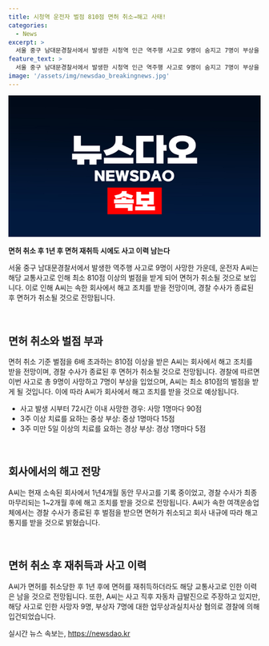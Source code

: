 ```yaml
---
title: 시청역 운전자 벌점 810점 면허 취소→해고 사태!
categories:
  - News
excerpt: >
  서울 중구 남대문경찰서에서 발생한 시청역 인근 역주행 사고로 9명이 숨지고 7명이 부상을 입었는데, 가해 운전자인 A씨의 면허 취소가 예상됩니다. A씨는 법에 따라 최소 810점 이상의 벌점을 받을 것으로 전해졌으며, 이에 따라 회사에서도 해고될 전망입니다. 또한, 면허를 취소한 후 1년 후에도 사고 이력이 남을 것으로 보입니다. A씨는 경찰에 의해 업무상과실치사상 혐의로 입건되었고, 급발진 주장에 대한 관심도 높습니다. A씨의 경력과 함께 사고 처리와 관련하여 법적 예외 조항도 주목받을 전망입니다.
feature_text: >
  서울 중구 남대문경찰서에서 발생한 시청역 인근 역주행 사고로 9명이 숨지고 7명이 부상을 입었는데, 가해 운전자인 A씨의 면허 취소가 예상됩니다. A씨는 법에 따라 최소 810점 이상의 벌점을 받을 것으로 전해졌으며, 이에 따라 회사에서도 해고될 전망입니다. 또한, 면허를 취소한 후 1년 후에도 사고 이력이 남을 것으로 보입니다. A씨는 경찰에 의해 업무상과실치사상 혐의로 입건되었고, 급발진 주장에 대한 관심도 높습니다. A씨의 경력과 함께 사고 처리와 관련하여 법적 예외 조항도 주목받을 전망입니다.
image: '/assets/img/newsdao_breakingnews.jpg'
---
```


<p><img src="/assets/img/newsdao_breakingnews.jpg" alt="ranknews 속보" /></p>

<p><b>면허 취소 후 1년 후 면허 재취득 시에도 사고 이력 남는다</b></p>

<p>서울 중구 남대문경찰서에서 발생한 역주행 사고로 9명이 사망한 가운데, 운전자 A씨는 해당 교통사고로 인해 최소 810점 이상의 벌점을 받게 되어 면허가 취소될 것으로 보입니다. 이로 인해 A씨는 속한 회사에서 해고 조치를 받을 전망이며, 경찰 수사가 종료된 후 면허가 취소될 것으로 전망됩니다.</p>

<p data-ke-size="size16">&nbsp;</p>

<h2>면허 취소와 벌점 부과</h2>

<p>면허 취소 기준 벌점을 6배 초과하는 810점 이상을 받은 A씨는 회사에서 해고 조치를 받을 전망이며, 경찰 수사가 종료된 후 면허가 취소될 것으로 전망됩니다. 경찰에 따르면 이번 사고로 총 9명이 사망하고 7명이 부상을 입었으며, A씨는 최소 810점의 벌점을 받게 될 것입니다. 이에 따라 A씨가 회사에서 해고 조치를 받을 것으로 예상됩니다.</p>

<ul>
<li>사고 발생 시부터 72시간 이내 사망한 경우: 사망 1명마다 90점</li>
<li>3주 이상 치료를 요하는 중상 부상: 중상 1명마다 15점</li>
<li>3주 미만 5일 이상의 치료를 요하는 경상 부상: 경상 1명마다 5점</li>
</ul>

<p data-ke-size="size16">&nbsp;</p>

<h2>회사에서의 해고 전망</h2>

<p>A씨는 현재 소속된 회사에서 1년4개월 동안 무사고를 기록 중이었고, 경찰 수사가 최종 마무리되는 1~2개월 후에 해고 조치를 받을 것으로 전망됩니다. A씨가 속한 여객운송업체에서는 경찰 수사가 종료된 후 벌점을 받으면 면허가 취소되고 회사 내규에 따라 해고 통지를 받을 것으로 밝혔습니다.</p>

<p data-ke-size="size16">&nbsp;</p>

<h2>면허 취소 후 재취득과 사고 이력</h2>

<p>A씨가 면허를 취소당한 후 1년 후에 면허를 재취득하더라도 해당 교통사고로 인한 이력은 남을 것으로 전망됩니다. 또한, A씨는 사고 직후 자동차 급발진으로 주장하고 있지만, 해당 사고로 인한 사망자 9명, 부상자 7명에 대한 업무상과실치사상 혐의로 경찰에 의해 입건되었습니다.</p>
실시간 뉴스 속보는, <a href="https://newsdao.kr" rel="dofollow">https://newsdao.kr</a>


